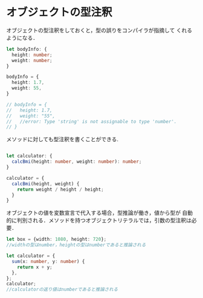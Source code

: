 # オブジェクトの型注釈

オブジェクトの型注釈をしておくと，型の誤りをコンパイラが指摘して
くれるようになる．

```typescript
let bodyInfo: {
  height: number;
  weight: number;
}

bodyInfo = {
  height: 1.7,
  weight: 55,
}

// bodyInfo = {
//   height: 1.7,
//   weight: "55",
//   //error: Type 'string' is not assignable to type 'number'.
// }


```

メソッドに対しても型注釈を書くことができる.

```typescript

let calculator: {
  calcBmi(height: number, weight: number): number;
}

calculator = {
  calcBmi(height, weight) {
    return weight / height / height;
  }
}

```

オブジェクトの値を変数宣言で代入する場合，型推論が働き，値から型が
自動的に判別される．メソッドを持つオブジェクトリテラルでは，引数の型注釈は必要．

```typescript
let box = {width: 1080, height: 720};
//widthの型はnumber，heightの型はnumberであると推論される

let calculator = {
  sum(x: number, y: number) {
    return x + y;
  },
};
calculator;
//calculatorの返り値はnumberであると推論される


```

